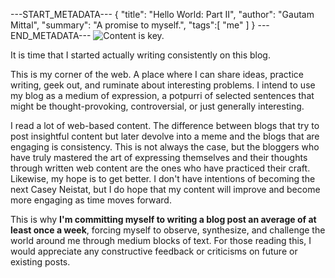 ---START_METADATA---
{
  "title": "Hello World: Part II",
  "author": "Gautam Mittal",
  "summary": "A promise to myself.",
  "tags":[
    "me"
  ]
}
---END_METADATA---
![Content is key.](http://imgs.xkcd.com/comics/blogging.png)

It is time that I started actually writing consistently on this blog.

This is my corner of the web. A place where I can share ideas, practice writing, geek out, and ruminate about interesting problems. I intend to use my blog as a medium of expression, a potpurri of selected sentences that might be thought-provoking, controversial, or just generally interesting.

I read a lot of web-based content. The difference between blogs that try to post insightful content but later devolve into a meme and the blogs that are engaging is consistency. This is not always the case, but the bloggers who have truly mastered the art of expressing themselves and their thoughts through written web content are the ones who have practiced their craft. Likewise, my hope is to get better. I don't have intentions of becoming the next Casey Neistat, but I do hope that my content will improve and become more engaging as time moves forward. 

This is why __I'm committing myself to writing a blog post an average of at least once a week__, forcing myself to observe, synthesize, and challenge the world around me through medium blocks of text. For those reading this, I would appreciate any constructive feedback or criticisms on future or existing posts.
